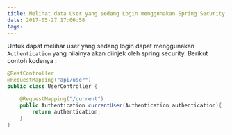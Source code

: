 ```yaml
---
title: Melihat data User yang sedang Login menggunakan Spring Security
date: 2017-05-27 17:06:58
tags:
---
```


Untuk dapat melihar user yang sedang login dapat menggunakan `Authentication` yang nilainya akan diinjek oleh spring security. Berikut contoh kodenya :
```java
@RestController
@RequestMapping("api/user")
public class UserController {

    @RequestMapping("/current")
    public Authentication currentUser(Authentication authentication){
        return authentication;
    }
}
```
